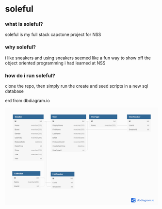 # soleful

### what is soleful?

soleful is my full stack capstone project for NSS

### why soleful?

i like sneakers and using sneakers seemed like a fun way to show off the object oriented programming i had learned at NSS

### how do i run soleful?

clone the repo, then simply run the create and seed scripts in a new sql database

erd from dbdiagram.io

![erd image](clientrealthistime/docs/bruhis.png)
